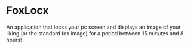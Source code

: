 # FoxLocx
 An application that locks your pc screen and displays an image of your liking (or the standard fox image) for a period between 15 minutes and 8 hours!
